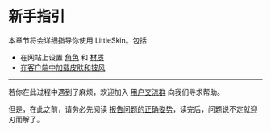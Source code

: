 # 新手指引

本章节将会详细指导你使用 LittleSkin。包括

- 在网站上设置 [角色](./player.md) 和 [材质](./textures.md)
- [在客户端中加载皮肤和披风](./mod.md)

---

<!--@include: ../report.md{3,4}-->

若你在此过程中遇到了麻烦，欢迎加入 [用户交流群](../user-group.md) 向我们寻求帮助。

但是，在此之前，请务必先阅读 [报告问题的正确姿势](../report.md)，读完后，问题说不定就迎刃而解了。

